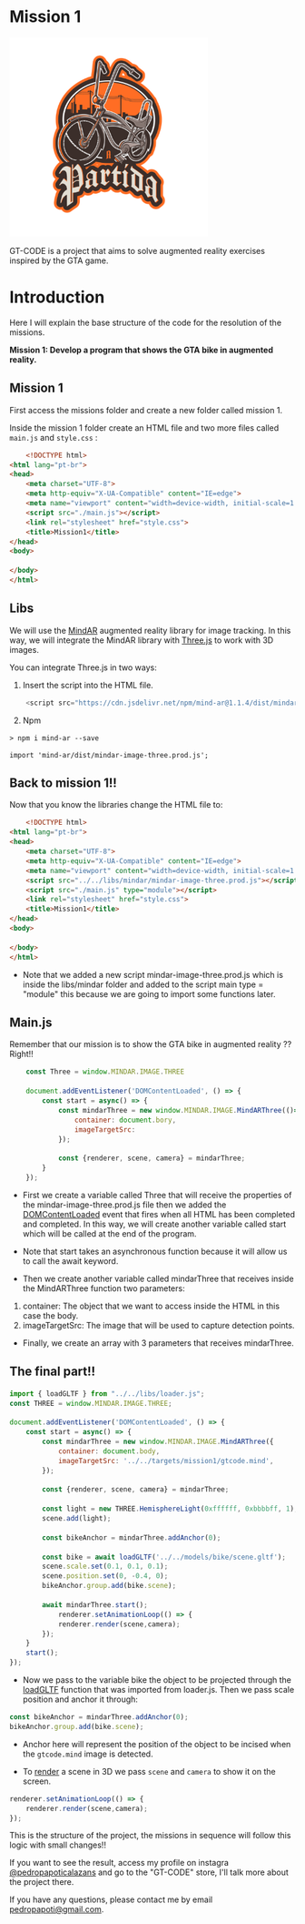 # Mission 1

<p aling="center">
    <img  width="350" height="350" src="targets/mission1/mission1.png">
</p>

GT-CODE is a project that aims to solve augmented reality exercises inspired by the GTA game.

# Introduction 

Here I will explain the base structure of the code for the resolution of the missions.

**Mission 1: Develop a program that shows the GTA bike in augmented reality.**

## Mission 1
First access the missions folder and create a new folder called mission 1.

Inside the mission 1 folder create an HTML file and two more files called `main.js` and `style.css` :

```html
    <!DOCTYPE html>
<html lang="pt-br">
<head>
    <meta charset="UTF-8">
    <meta http-equiv="X-UA-Compatible" content="IE=edge">
    <meta name="viewport" content="width=device-width, initial-scale=1.0">
    <script src="./main.js"></script>
    <link rel="stylesheet" href="style.css">
    <title>Mission1</title>
</head>
<body>
  
</body>
</html>
```
## Libs

We will use the [MindAR](https://hiukim.github.io/mind-ar-js-doc/) augmented reality library for image tracking. In this way, we will integrate the MindAR library with [Three.js](https://threejs.org/) to work with 3D images.


You can integrate Three.js in two ways:

1. Insert the script into the HTML file.
```javascript
    <script src="https://cdn.jsdelivr.net/npm/mind-ar@1.1.4/dist/mindar-image-three.prod.js"></script>
```
2.  Npm
```
> npm i mind-ar --save
```
```
import 'mind-ar/dist/mindar-image-three.prod.js';
```

## Back to mission 1!!

Now that you know the libraries change the HTML file to:

```html
    <!DOCTYPE html>
<html lang="pt-br">
<head>
    <meta charset="UTF-8">
    <meta http-equiv="X-UA-Compatible" content="IE=edge">
    <meta name="viewport" content="width=device-width, initial-scale=1.0">
    <script src="../../libs/mindar/mindar-image-three.prod.js"></script> 
    <script src="./main.js" type="module"></script>
    <link rel="stylesheet" href="style.css">
    <title>Mission1</title>
</head>
<body>
  
</body>
</html>
```
- Note that we added a new script mindar-image-three.prod.js which is inside the libs/mindar folder and added to the script main type = "module" this because we are going to import some functions later.

## Main.js

Remember that our mission is to show the GTA bike in augmented reality ?? Right!!

```javascript
    const Three = window.MINDAR.IMAGE.THREE

    document.addEventListener('DOMContentLoaded', () => {
        const start = async() => {
            const mindarThree = new window.MINDAR.IMAGE.MindARThree(()=> {
                container: document.bory,
                imageTargetSrc: 
            });
            
            const {renderer, scene, camera} = mindarThree;
        }
    });
```
- First we create a variable called Three that will receive the properties of the mindar-image-three.prod.js file
then we added the [DOMContentLoaded](https://developer.mozilla.org/pt-BR/docs/Web/API/Window/DOMContentLoaded_event) event that fires when all HTML has been completed and completed.
In this way, we will create another variable called start which will be called at the end of the program.

- Note that start takes an asynchronous function because it will allow us to call the await keyword.

- Then we create another variable called mindarThree that receives inside the MindARThree function
two parameters:
1) container: The object that we want to access inside the HTML in this case the body.
2) imageTargetSrc: The image that will be used to capture detection points.

- Finally, we create an array with 3 parameters that receives mindarThree.


## The final part!!
```javascript
import { loadGLTF } from "../../libs/loader.js";
const THREE = window.MINDAR.IMAGE.THREE;

document.addEventListener('DOMContentLoaded', () => {
    const start = async() => {
        const mindarThree = new window.MINDAR.IMAGE.MindARThree({
            container: document.body,
            imageTargetSrc: '../../targets/mission1/gtcode.mind',
        });

        const {renderer, scene, camera} = mindarThree;

        const light = new THREE.HemisphereLight(0xffffff, 0xbbbbff, 1);
        scene.add(light);

        const bikeAnchor = mindarThree.addAnchor(0);

        const bike = await loadGLTF('../../models/bike/scene.gltf');
        scene.scale.set(0.1, 0.1, 0.1);
        scene.position.set(0, -0.4, 0);
        bikeAnchor.group.add(bike.scene);

        await mindarThree.start();
            renderer.setAnimationLoop(() => {
            renderer.render(scene,camera);
        });
    }
    start();
});
```
- Now we pass to the variable bike the object to be projected through the [loadGLTF](https://threejs.org/manual/#en/load-gltf) function that was imported from loader.js. Then we pass scale position and anchor it through:

```javascript
const bikeAnchor = mindarThree.addAnchor(0);
bikeAnchor.group.add(bike.scene);
```
- Anchor here will represent the position of the object to be incised when the `gtcode.mind` image is detected.

- To [render](https://threejs.org/manual/#en/fundamentals) a scene in 3D we pass `scene` and `camera` to show it on the screen.

```javascript
renderer.setAnimationLoop(() => {
    renderer.render(scene,camera); 
});
```
This is the structure of the project, the missions in sequence will follow this logic with small changes!!

If you want to see the result, access my profile on instagra [@pedropapoticalazans](https://www.instagram.com/pedropapoticalazans/) and go to the "GT-CODE" store, I'll talk more about the project there.

If you have any questions, please contact me by email pedropapoti@gmail.com.
